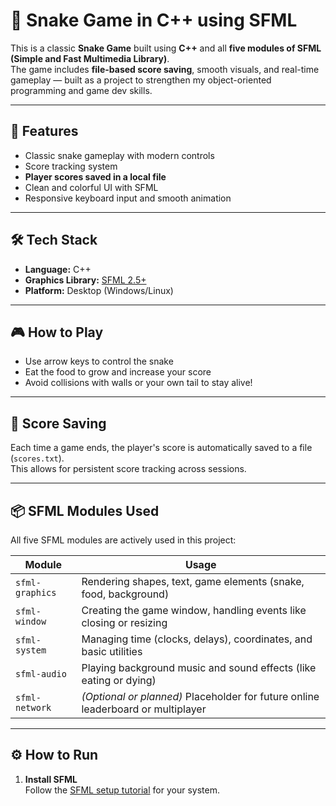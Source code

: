 # 🐍 Snake Game in C++ using SFML

This is a classic **Snake Game** built using **C++** and all **five modules of SFML (Simple and Fast Multimedia Library)**.  
The game includes **file-based score saving**, smooth visuals, and real-time gameplay — built as a project to strengthen my object-oriented programming and game dev skills.

---

## 🚀 Features

- Classic snake gameplay with modern controls
- Score tracking system
- **Player scores saved in a local file**
- Clean and colorful UI with SFML
- Responsive keyboard input and smooth animation

---

## 🛠️ Tech Stack

- **Language:** C++  
- **Graphics Library:** [SFML 2.5+](https://www.sfml-dev.org/)  
- **Platform:** Desktop (Windows/Linux)

---

## 🎮 How to Play

- Use arrow keys to control the snake
- Eat the food to grow and increase your score
- Avoid collisions with walls or your own tail to stay alive!

---

## 💾 Score Saving

Each time a game ends, the player's score is automatically saved to a file (`scores.txt`).  
This allows for persistent score tracking across sessions.

---

## 📦 SFML Modules Used

All five SFML modules are actively used in this project:

| Module        | Usage                                                                 |
|---------------|-----------------------------------------------------------------------|
| `sfml-graphics` | Rendering shapes, text, game elements (snake, food, background)     |
| `sfml-window`   | Creating the game window, handling events like closing or resizing  |
| `sfml-system`   | Managing time (clocks, delays), coordinates, and basic utilities    |
| `sfml-audio`    | Playing background music and sound effects (like eating or dying)   |
| `sfml-network`  | *(Optional or planned)* Placeholder for future online leaderboard or multiplayer |


---

## ⚙️ How to Run

1. **Install SFML**  
   Follow the [SFML setup tutorial](https://www.sfml-dev.org/tutorials/2.5/) for your system.
